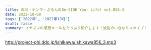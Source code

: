```yaml
---
title: 石川・ホンマ・ぶるんのBe-SIDE Your Life! vol.856-3
date: 2022-10-08
tags: ['2022年', '2022年10月']
draft: false
summary: イナズマの感想メールをたっぷり紹介します！波乱のいきなりスカイプ！
---
```


http://project-phi.ddo.jp/ishikawa/ishikawa856_3.mp3
